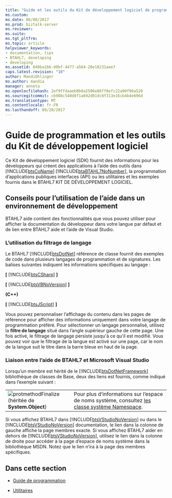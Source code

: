 ```yaml
---
title: "Guide et les outils du Kit de développement logiciel de programmation | Documents Microsoft"
ms.custom: 
ms.date: 06/08/2017
ms.prod: biztalk-server
ms.reviewer: 
ms.suite: 
ms.tgt_pltfrm: 
ms.topic: article
helpviewer_keywords:
- documentation, tips
- BTAHL7, developing
- developing
ms.assetid: 040ba1b6-d0bf-4477-a564-20e18231aee7
caps.latest.revision: "10"
author: MandiOhlinger
ms.author: mandia
manager: anneta
ms.openlocfilehash: 2ef9ffdaaeb0b8a2506e86ff8efc22a90f96a520
ms.sourcegitcommit: cb908c540d8f1a692d01dc8f313e16cb4b4e696d
ms.translationtype: MT
ms.contentlocale: fr-FR
ms.lasthandoff: 09/20/2017
---
```

# <a name="programming-guide-and-sdk-tools"></a>Guide de programmation et les outils du Kit de développement logiciel
Ce Kit de développement logiciel (SDK) fournit des informations pour les développeurs qui créent des applications à l’aide des outils dans [!INCLUDE[btsCoName](../../includes/btsconame-md.md)] [!INCLUDE[btaBTAHL7NoNumber](../../includes/btabtahl7nonumber-md.md)], la programmation d’applications publiques interfaces (API) ou les utilitaires et les exemples fournis dans le BTAHL7 KIT DE DÉVELOPPEMENT LOGICIEL.  
  
## <a name="tips-for-using-help-in-a-developer-environment"></a>Conseils pour l’utilisation de l’aide dans un environnement de développement  
 BTAHL7 aide contient des fonctionnalités que vous pouvez utiliser pour afficher la documentation du développeur dans votre langue par défaut et de lien entre BTAHL7 aide et l’aide de Visual Studio.  
  
### <a name="using-language-filtering"></a>L’utilisation du filtrage de langage  
 Le BTAHL7 [!INCLUDE[btsDotNet](../../includes/btsdotnet-md.md)] référence de classe fournit des exemples de code dans plusieurs langages de programmation et de signatures. Les balises suivantes indiquent les informations spécifiques au langage :  
  
 **[** [!INCLUDE[btsCSharp](../../includes/btscsharp-md.md)] **]**  
  
 **[** [!INCLUDE[btsVBNoVersion](../../includes/btsvbnoversion-md.md)] **]**  
  
 **(C++)**  
  
 **[** [!INCLUDE[btsJScript](../../includes/btsjscript-md.md)] **]**  
  
 Vous pouvez personnaliser l’affichage du contenu dans les pages de référence pour afficher des informations uniquement dans votre langage de programmation préféré. Pour sélectionner un langage personnalisé, utilisez la **filtre de langage** situé dans l’angle supérieur gauche de cette page. Une fois activé, le filtrage de langage persiste jusqu'à ce qu’il est modifié. Vous pouvez voir que le filtrage de la langue est activé sur une page, car le nom de la langue suit le titre dans la barre bleue en haut de la page.  
  
### <a name="linking-between-btahl7-help-and-microsoft-visual-studio-help"></a>Liaison entre l’aide de BTAHL7 et Microsoft Visual Studio  
 Lorsqu’un membre est hérité de le [!INCLUDE[btsDotNetFramework](../../includes/btsdotnetframework-md.md)] bibliothèque de classes de Base, deux des liens est fournis, comme indiqué dans l’exemple suivant :  
  
|||  
|-|-|  
|![](../../adapters-and-accelerators/accelerator-hl7/media/protmethod.gif "protmethod")Finalize (héritée de **System.Object**)|Pour plus d’informations sur l’espace de noms système, consultez [les classe système Namespace](https://msdn.microsoft.com/library/system(v=vs.110).aspx).|  
  
 Si vous affichez BTAHL7 dans [!INCLUDE[btsVStudioNoVersion](../../includes/btsvstudionoversion-md.md)] ou dans le [!INCLUDE[btsVStudioNoVersion](../../includes/btsvstudionoversion-md.md)] documentation, le lien dans la colonne de gauche affiche la page membres exacte. Si vous affichez BTAHL7 aider en dehors de [!INCLUDE[btsVStudioNoVersion](../../includes/btsvstudionoversion-md.md)], utilisez le lien dans la colonne de droite pour accéder à la page d’espace de noms système dans la bibliothèque MSDN. Notez que le lien n’ira à la page des membres spécifiques.  
  
## <a name="in-this-section"></a>Dans cette section  
  
-   [Guide de programmation](../../adapters-and-accelerators/accelerator-hl7/programming-guide1.md)  
  
-   [Utilitaires](../../adapters-and-accelerators/accelerator-hl7/utilities2.md)